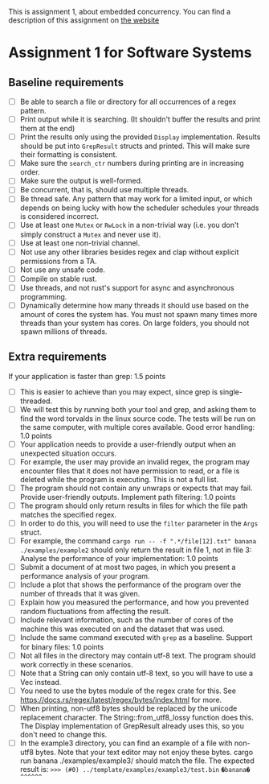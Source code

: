 This is assignment 1, about embedded concurrency. You can find a description of this assignment
on [the website](https://software-fundamentals.pages.ewi.tudelft.nl/software-systems/website/part-1/assignments/concurrency.html)

# Assignment 1 for Software Systems

## Baseline requirements
- [ ] Be able to search a file or directory for all occurrences of a regex pattern.
- [ ] Print output while it is searching. (It shouldn't buffer the results and print them at the end)
- [ ] Print the results only using the provided `Display` implementation. Results should be put into `GrepResult` structs and printed. This will make sure their formatting is consistent.
- [ ] Make sure the `search_ctr` numbers during printing are in increasing order.
- [ ] Make sure the output is well-formed.
- [ ] Be concurrent, that is, should use multiple threads.
- [ ] Be thread safe. Any pattern that may work for a limited input, or which depends on being lucky with how the scheduler schedules your threads is considered incorrect.
- [ ] Use at least one `Mutex` or `RwLock` in a non-trivial way (i.e. you don't simply construct a `Mutex` and never use it).
- [ ] Use at least one non-trivial channel.
- [ ] Not use any other libraries besides regex and clap without explicit permissions from a TA.
- [ ] Not use any unsafe code.
- [ ] Compile on stable rust.
- [ ] Use threads, and not rust's support for async and asynchronous programming.
- [ ] Dynamically determine how many threads it should use based on the amount of cores the system has. You must not spawn many times more threads than your system has cores. On large folders, you should not spawn millions of threads.

## Extra requirements
If your application is faster than grep: 1.5 points
- [ ] This is easier to achieve than you may expect, since grep is single-threaded.
- [ ] We will test this by running both your tool and grep, and asking them to find the word torvalds in the linux source code. The tests will be run on the same computer, with multiple cores available.
Good error handling: 1.0 points
- [ ] Your application needs to provide a user-friendly output when an unexpected situation occurs.
- [ ] For example, the user may provide an invalid regex, the program may encounter files that it does not have permission to read, or a file is deleted while the program is executing. This is not a full list.
- [ ] The program should not contain any unwraps or expects that may fail. Provide user-friendly outputs.
Implement path filtering: 1.0 points
- [ ] The program should only return results in files for which the file path matches the specified regex.
- [ ] In order to do this, you will need to use the `filter` parameter in the `Args` struct.
- [ ] For example, the command `cargo run -- -f ".*/file[12].txt" banana ./examples/example2` should only return the result in file 1, not in file 3:
Analyse the performance of your implementation: 1.0 points
- [ ] Submit a document of at most two pages, in which you present a performance analysis of your program.
- [ ] Include a plot that shows the performance of the program over the number of threads that it was given.
- [ ] Explain how you measured the performance, and how you prevented random fluctuations from affecting the result.
- [ ] Include relevant information, such as the number of cores of the machine this was executed on and the dataset that was used.
- [ ] Include the same command executed with `grep` as a baseline.
Support for binary files: 1.0 points
- [ ] Not all files in the directory may contain utf-8 text. The program should work correctly in these scenarios.
- [ ] Note that a String can only contain utf-8 text, so you will have to use a Vec<u8> instead.
- [ ] You need to use the bytes module of the regex crate for this. See https://docs.rs/regex/latest/regex/bytes/index.html for more.
- [ ] When printing, non-utf8 bytes should be replaced by the unicode replacement character. The String::from_utf8_lossy function does this. The Display implementation of GrepResult already uses this, so you don't need to change this.
- [ ] In the example3 directory, you can find an example of a file with non-utf8 bytes. Note that your text editor may not enjoy these bytes. cargo run banana ./examples/example3/ should match the file. The expected result is:
`>>> (#0) ../template/examples/example3/test.bin`
`�banana�`
` ^^^^^^`
